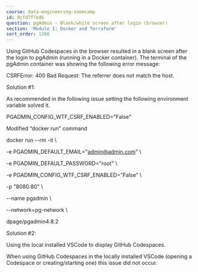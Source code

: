 ```yaml
---
course: data-engineering-zoomcamp
id: 0cfd7f7ed6
question: pgAdmin - Blank/white screen after login (browser)
section: 'Module 1: Docker and Terraform'
sort_order: 1260
---
```


Using GitHub Codespaces in the browser resulted in a blank screen after the login to pgAdmin (running in a Docker container). The terminal of the pgAdmin container was showing the following error message:

CSRFError: 400 Bad Request: The referrer does not match the host.

Solution #1:

As recommended in the following issue   setting the following environment variable solved it.

PGADMIN_CONFIG_WTF_CSRF_ENABLED="False"

Modified “docker run” command

docker run --rm -it \

-e PGADMIN_DEFAULT_EMAIL="admin@admin.com" \

-e PGADMIN_DEFAULT_PASSWORD="root" \

-e PGADMIN_CONFIG_WTF_CSRF_ENABLED="False" \

-p "8080:80" \

--name pgadmin \

--network=pg-network \

dpage/pgadmin4:8.2

Solution #2:

Using the local installed VSCode to display GitHub Codespaces.

When using GitHub Codespaces in the locally installed VSCode (opening a Codespace or creating/starting one) this issue did not occur.

